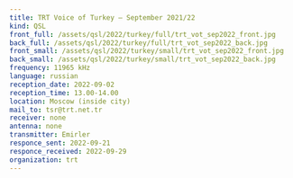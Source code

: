 ```yaml
---
title: TRT Voice of Turkey — September 2021/22
kind: QSL
front_full: /assets/qsl/2022/turkey/full/trt_vot_sep2022_front.jpg
back_full: /assets/qsl/2022/turkey/full/trt_vot_sep2022_back.jpg
front_small: /assets/qsl/2022/turkey/small/trt_vot_sep2022_front.jpg
back_small: /assets/qsl/2022/turkey/small/trt_vot_sep2022_back.jpg
frequency: 11965 kHz
language: russian
reception_date: 2022-09-02
reception_time: 13.00-14.00
location: Moscow (inside city)
mail_to: tsr@trt.net.tr
receiver: none
antenna: none
transmitter: Emirler
responce_sent: 2022-09-21
responce_received: 2022-09-29
organization: trt
---
```

